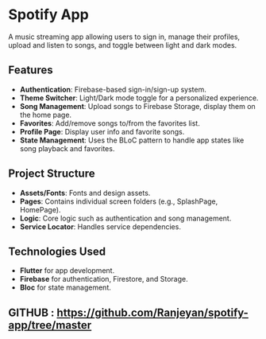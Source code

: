
# Spotify App

A music streaming app allowing users to sign in, manage their profiles, upload and listen to songs, and toggle between light and dark modes.

## Features
- **Authentication**: Firebase-based sign-in/sign-up system.
- **Theme Switcher**: Light/Dark mode toggle for a personalized experience.
- **Song Management**: Upload songs to Firebase Storage, display them on the home page.
- **Favorites**: Add/remove songs to/from the favorites list.
- **Profile Page**: Display user info and favorite songs.
- **State Management**: Uses the BLoC pattern to handle app states like song playback and favorites.

## Project Structure
- **Assets/Fonts**: Fonts and design assets.
- **Pages**: Contains individual screen folders (e.g., SplashPage, HomePage).
- **Logic**: Core logic such as authentication and song management.
- **Service Locator**: Handles service dependencies.



## Technologies Used
- **Flutter** for app development.
- **Firebase** for authentication, Firestore, and Storage.
- **Bloc** for state management.

## GITHUB : https://github.com/Ranjeyan/spotify-app/tree/master

